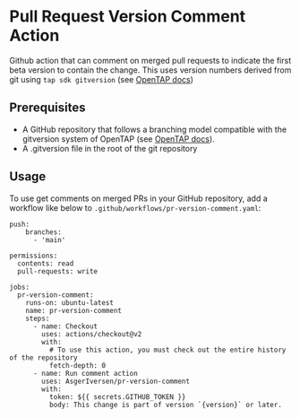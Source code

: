 # Pull Request Version Comment Action

Github action that can comment on merged pull requests to indicate the first beta version to contain the change. 
This uses version numbers derived from git using `tap sdk gitversion` (see [OpenTAP docs](https://doc.opentap.io/Developer%20Guide/Plugin%20Packaging%20and%20Versioning/#git-assisted-versioning))

## Prerequisites

* A GitHub repository that follows a branching model compatible with the gitversion system of OpenTAP (see [OpenTAP docs](https://doc.opentap.io/Developer%20Guide/Plugin%20Packaging%20and%20Versioning/#git-assisted-versioning)).
* A .gitversion file in the root of the git repository

## Usage

To use get comments on merged PRs in your GitHub repository, add a workflow like below to `.github/workflows/pr-version-comment.yaml`:

```
push:
    branches:
      - 'main'

permissions:
  contents: read
  pull-requests: write

jobs:
  pr-version-comment:
    runs-on: ubuntu-latest
    name: pr-version-comment
    steps:
      - name: Checkout
        uses: actions/checkout@v2
        with:
          # To use this action, you must check out the entire history of the repository
          fetch-depth: 0
      - name: Run comment action
        uses: AsgerIversen/pr-version-comment
        with:
          token: ${{ secrets.GITHUB_TOKEN }}
          body: This change is part of version `{version}` or later.
```

